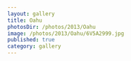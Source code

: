 ```yaml
---
layout: gallery
title: Oahu
photosDir: /photos/2013/Oahu
image: /photos/2013/Oahu/6V5A2999.jpg
published: true
category: gallery
---
```

